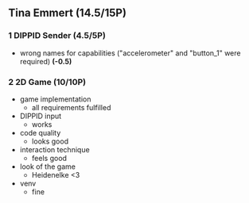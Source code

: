 ## Tina Emmert (14.5/15P)

### 1 DIPPID Sender (4.5/5P)

 * wrong names for capabilities ("accelerometer" and "button_1" were required) **(-0.5)**

### 2 2D Game (10/10P)

 * game implementation
   * all requirements fulfilled
 * DIPPID input
   * works
 * code quality
   * looks good
 * interaction technique
   * feels good
 * look of the game
   * Heidenelke <3
 * venv
   * fine
